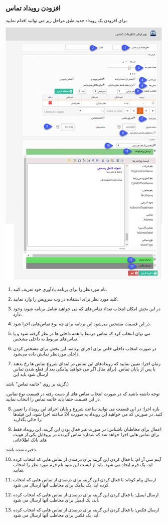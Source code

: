 ﻿## افزودن رویداد تماس

برای افزودن یک رویداد  جدید طبق مراحل زیر می توانید اقدام نمایید. 

![](AddCallsnotificationsettings.png)

1.	نام موردنظر را برای برنامه یادآوری خود تعریف کنید.

2.	کلید مورد نظر برای استفاده در وب سرویس را وارد نمایید.

3.	در این بخش امکان انتخاب تعداد تماس‌های که می خواهید شامل برنامه شوند وجود دارد.

4.	در این قسمت مشخص می‌شود این برنامه برای چه نوع تماس‌هایی اجرا شود.

5.	می توان انتخاب کرد که تماس مرتبط با همه داخلی ها در نظر گرفته شود و یا تماس‌های مربوط به داخلی مشخص.

6.	در صورت انتخاب داخلی خاص برای اجرای برنامه، این بخش برای مشخص کردن داخلی موردنظر نمایش داده می‌شود.


7. زمان اجرا: تعیین نمایید که رویدادهای این تماس در ابتدای شروع تماس ها رخ بدهند یا پس از پایان تماس. (برای مثال اگر می خواهید پیامکی بعد از قطع شدن تماس ارسال شود باید این

 گزینه بر روی "خاتمه تماس" باشد.)

توجه داشته باشید که در صورت انتخاب تماس های از دست رفته در قسمت نوع تماس، در این قسمت حتما باید خاتمه تماس را انتخاب نمایید.

8. بازه اجرا: در این قسمت می توانید ساعت شروع و پایان اجرای این رویداد را تعیین کنید. در صورتی که می خواهید این رویداد به صورت 24 ساعته اجرا شود، این فیلدها را خالی بگذارید.

9. اعمال برای مخاطبان ناشناس: در صورت غیر فعال بودن این گزینه، این رویداد فقط برای تماس هایی اجرا خواهد شد که شماره تماس گیرنده در پروفایل یکی از هویت های بانک اطلاعاتی

 ذخیره شده باشد.

10. آیتم سی آر ام: با فعال کردن این گزینه برای درصدی از تماس هایی که انتخاب کرده اید، یک فرم ایجاد می شود. باید از لیست این منو، نام فرم مورد نظر را انتخاب نمایید.

11. ارسال پیام کوتاه: با فعال کردن این گزینه برای درصدی از تماس هایی که انتخاب کرده اید، یک پیامک برای مخاطب آنها ارسال می شود.

12. ارسال ایمیل: با فعال کردن این گزینه برای درصدی از تماس هایی که انتخاب کرده اید، یک ایمیل برای مخاطب آنها ارسال می شود.

13. ارسال فکس: با فعال کردن این گزینه برای درصدی از تماس هایی که انتخاب کرده اید، یک فکس برای مخاطب آنها ارسال می شود.

